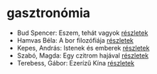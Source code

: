 # gasztronómia

- Bud Spencer: Eszem, tehát vagyok [részletek](_details/%7Bopf.creator%7D.md#id_966)
- Hamvas Béla: A bor filozófiája [részletek](_details/%7Bopf.creator%7D.md#id_776)
- Kepes, András: Istenek és emberek [részletek](_details/%7Bopf.creator%7D.md#id_1232)
- Szabó, Magda: Egy czitrom hajával [részletek](_details/%7Bopf.creator%7D.md#id_1344)
- Terebess, Gábor: Ezerízű Kína [részletek](_details/%7Bopf.creator%7D.md#id_973)
